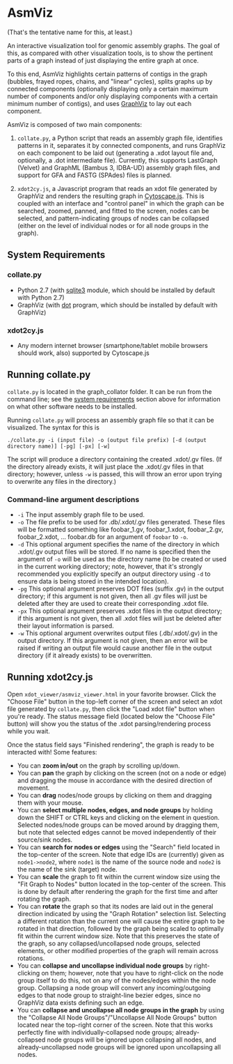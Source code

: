 # AsmViz

(That's the tentative name for this, at least.)

An interactive visualization tool for genomic assembly graphs. The goal
of this, as compared with other visualization tools, is to show the
pertinent parts of a graph instead of just displaying the entire graph at once.

To this end, AsmViz highlights certain patterns of contigs in the graph
(bubbles, frayed ropes, chains, and "linear" cycles), splits graphs up by
connected components (optionally displaying only a certain maximum number of
components and/or only displaying components with a certain minimum number
of contigs), and uses [GraphViz](http://www.graphviz.org/) to lay out each
component.

AsmViz is composed of two main components:

1. `collate.py`, a Python script that reads an assembly graph file,
   identifies patterns in it, separates it by connected components, and
   runs GraphViz on each component to be laid out (generating a .xdot
   layout file and, optionally, a .dot intermediate file).
   Currently, this supports LastGraph (Velvet) and GraphML
   (Bambus 3, IDBA-UD) assembly graph files, and support for GFA and
   FASTG (SPAdes) files is planned.    

2. `xdot2cy.js`, a Javascript program that reads an xdot file generated by
   GraphViz and renders the resulting graph in
   [Cytoscape.js](http://js.cytoscape.org/). This is coupled with an
   interface and "control panel" in which the graph can be searched,
   zoomed, panned, and fitted to the screen, nodes can be selected,
   and pattern-indicating groups of nodes can be collapsed (either on
   the level of individual nodes or for all node groups in the graph).

## System Requirements

### collate.py

* Python 2.7 (with [sqlite3](https://docs.python.org/2/library/sqlite3.html) module, which should be installed by default with Python 2.7)
* GraphViz (with [dot](http://www.graphviz.org/Documentation/dotguide.pdf) program, which should be installed by default with GraphViz)

### xdot2cy.js

* Any modern internet browser (smartphone/tablet mobile browsers should
  work, also) supported by Cytoscape.js

## Running collate.py

`collate.py` is located in the graph\_collator folder. It can be
run from the command line;
see the [system requirements](#system-requirements) section above
for information on what other software needs to be installed.

Running `collate.py` will process an assembly graph file so that
it can be visualized. The syntax for this is

`./collate.py -i (input file) -o (output file prefix)
    [-d (output directory name)] [-pg] [-px] [-w]`

The script will produce a directory containing the created .xdot/.gv files.
(If the directory already exists, it will just place the .xdot/.gv files in
that directory; however, unless `-w` is passed, this will throw an error
upon trying to overwrite any files in the directory.)

### Command-line argument descriptions

* `-i` The input assembly graph file to be used.
* `-o` The file prefix to be used for .db/.xdot/.gv files generated. These
  files will be formatted something like foobar\_1.gv, foobar\_1.xdot,
  foobar\_2.gv, foobar\_2.xdot, ... foobar.db for an argument of `foobar`
  to `-o`.
* `-d` This optional argument specifies the name of the directory in which
  .xdot/.gv output files will be stored. If no name is specified then the
  argument of `-o` will be used as the directory name (to be created or used
  in the current working directory; note, however,  that it's strongly
  recommended you explicitly specify an output directory using `-d` to ensure
  data is being stored in the intended location).
* `-pg` This optional argument preserves DOT files (suffix .gv) in the output
  directory; if this argument is not given, then all .gv files will just be
  deleted after they are used to create their corresponding .xdot file.
* `-px` This optional argument preserves .xdot files in the output
  directory; if this argument is not given, then all .xdot files will just be
  deleted after their layout information is parsed.
* `-w` This optional argument overwrites output files (.db/.xdot/.gv) in the
  output directory. If this argument is not given, then an error will be
  raised if writing an output file would cause another file in the output
  directory (if it already exists) to be overwritten.

## Running xdot2cy.js

Open `xdot_viewer/asmviz_viewer.html` in your favorite browser. Click
the "Choose File" button in the top-left corner of the screen and select
an xdot file generated by `collate.py`, then click the "Load xdot
file" button when you're ready. The status message field (located below the
"Choose File" button) will show you the status of the .xdot
parsing/rendering process while you wait.

Once the status field says "Finished rendering", the graph is ready to be
interacted with! Some features:

* You can **zoom in/out** on the graph by scrolling up/down.
* You can **pan** the graph by clicking on the screen (not on a node or edge)
  and dragging the mouse in accordance with the desired direction of
  movement.
* You can **drag** nodes/node groups by clicking on them and dragging them
  with your mouse.
* You can **select multiple nodes, edges, and node groups** by holding down
  the SHIFT or CTRL keys and clicking on the element in question. Selected
  nodes/node groups can be moved around by dragging them, but note that
  selected edges cannot be moved independently of their source/sink nodes.
* You can **search for nodes or edges** using the "Search" field located in
  the top-center of the screen. Note that edge IDs are (currently) given as
  `node1->node2`, where `node1` is the name of the source node and `node2`
  is the name of the sink (target) node.
* You can **scale** the graph to fit within the current window size using
  the "Fit Graph to Nodes" button located in the top-center of the screen.
  This is done by default after rendering the graph for the first time and
  after rotating the graph.
* You can **rotate** the graph so that its nodes are laid out in the general
  direction indicated by using the "Graph Rotation" selection list.
  Selecting a different rotation than the current one will cause the entire
  graph to be rotated in that direction, followed by the graph being scaled
  to optimally fit within the current window size. Note that this preserves
  the state of the graph, so any collapsed/uncollapsed node groups, selected
  elements, or other modified properties of the graph will remain across
  rotations.
* You can **collapse and uncollapse individual node groups** by
  right-clicking on them; however, note that you have to right-click on
  the node group itself to do this, not on any of the nodes/edges within
  the node group. Collapsing a node group will convert any incoming/outgoing
  edges to that node group to straight-line bezier edges, since no GraphViz
  data exists defining such an edge.
* You can **collapse and uncollapse all node groups in the graph** by using
  the "Collapse All Node Groups"/"Uncollapse All Node Groups" button located
  near the top-right corner of the screen. Note that this works perfectly
  fine with individually-collapsed node groups; already-collapsed node
  groups will be ignored upon collapsing all nodes, and already-uncollapsed
  node groups will be ignored upon uncollapsing all nodes.
